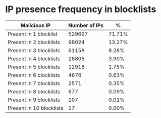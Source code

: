 # IP presence frequency in blocklists
| Malicious IP | Number of IPs | % |
|----|----|----|
| Present in 1 blocklist | 529697 | 71.71% |
| Present in 2 blocklists | 98024 | 13.27% |
| Present in 3 blocklists | 61158 | 8.28% |
| Present in 4 blocklists | 28806 | 3.90% |
| Present in 5 blocklists | 12918 | 1.75% |
| Present in 6 blocklists | 4676 | 0.63% |
| Present in 7 blocklists | 2571 | 0.35% |
| Present in 8 blocklists | 677 | 0.09% |
| Present in 9 blocklists | 107 | 0.01% |
| Present in 10 blocklists | 17 | 0.00% |

